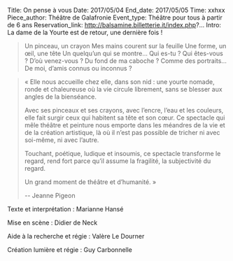 Title: On pense à vous
Date: 2017/05/04
End_date: 2017/05/05
Time: xxhxx
Piece_author: Théâtre de Galafronie
Event_type: Théâtre pour tous à partir de 6 ans
Reservation_link: http://balsamine.billetterie.it/index.php?...
Intro: La dame de la Yourte est de retour, une dernière fois !


> Un pinceau, un crayon
> Mes mains courent sur la feuille
> Une forme, un œil, une tête
> Un quelqu’un qui se montre…
> Qui es-tu ?
> Qui êtes-vous ?
> D’où venez-vous ?
> Du fond de ma caboche ?
> Comme des portraits…
> De moi, d’amis connus ou inconnus ?

> « Elle nous accueille chez elle, dans son nid : une yourte nomade, ronde et chaleureuse où la vie circule librement, sans se blesser aux angles de la bienséance.
> 
> Avec ses pinceaux et ses crayons, avec l’encre, l’eau et les couleurs, elle fait surgir ceux qui habitent sa tête et son cœur. Ce spectacle qui mêle théâtre et peinture nous emporte dans les méandres de la vie et de la création artistique, là où il n’est pas possible de tricher ni avec soi-même, ni avec l’autre.
> 
> Touchant, poétique, ludique et insoumis, ce spectacle transforme le regard, rend fort parce qu’il assume la fragilité, la subjectivité du regard.
> 
> Un grand moment de théâtre et d’humanité. »
> 
> -- Jeanne Pigeon

Texte et interprétation
:   Marianne Hansé

Mise en scène
:   Didier de Neck

Aide à la recherche et régie
:   Valère Le Dourner

Création lumière et régie
:   Guy Carbonnelle
